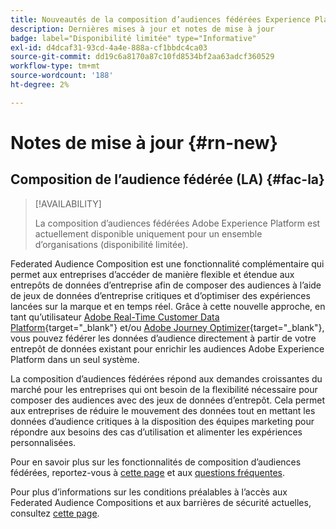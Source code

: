 ```yaml
---
title: Nouveautés de la composition d’audiences fédérées Experience Platform
description: Dernières mises à jour et notes de mise à jour
badge: label="Disponibilité limitée" type="Informative"
exl-id: d4dcaf31-93cd-4a4e-888a-cf1bbdc4ca03
source-git-commit: dd19c6a8170a87c10fd8534bf2aa63adcf360529
workflow-type: tm+mt
source-wordcount: '188'
ht-degree: 2%

---
```


# Notes de mise à jour {#rn-new}

## Composition de l’audience fédérée (LA) {#fac-la}

>[!AVAILABILITY]
>
>La composition d’audiences fédérées Adobe Experience Platform est actuellement disponible uniquement pour un ensemble d’organisations (disponibilité limitée).
>

Federated Audience Composition est une fonctionnalité complémentaire qui permet aux entreprises d’accéder de manière flexible et étendue aux entrepôts de données d’entreprise afin de composer des audiences à l’aide de jeux de données d’entreprise critiques et d’optimiser des expériences lancées sur la marque et en temps réel. Grâce à cette nouvelle approche, en tant qu’utilisateur [Adobe Real-Time Customer Data Platform](https://experienceleague.adobe.com/en/docs/experience-platform/segmentation/home){target="_blank"} et/ou [Adobe Journey Optimizer](https://experienceleague.adobe.com/fr/docs/journey-optimizer/using/ajo-home){target="_blank"}, vous pouvez fédérer les données d’audience directement à partir de votre entrepôt de données existant pour enrichir les audiences Adobe Experience Platform dans un seul système.

La composition d’audiences fédérées répond aux demandes croissantes du marché pour les entreprises qui ont besoin de la flexibilité nécessaire pour composer des audiences avec des jeux de données d’entrepôt. Cela permet aux entreprises de réduire le mouvement des données tout en mettant les données d’audience critiques à la disposition des équipes marketing pour répondre aux besoins des cas d’utilisation et alimenter les expériences personnalisées. 

Pour en savoir plus sur les fonctionnalités de composition d’audiences fédérées, reportez-vous à [cette page](get-started.md) et aux [questions fréquentes](get-started.md#faq).

Pour plus d’informations sur les conditions préalables à l’accès aux Federated Audience Compositions et aux barrières de sécurité actuelles, consultez [cette page](access-prerequisites.md).

